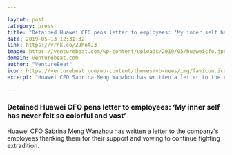 ```yaml
---

layout: post
category: press
title: "Detained Huawei CFO pens letter to employees: ‘My inner self has never felt so colorful and vast’"
date: 2019-05-13 12:31:32
link: https://vrhk.co/2JhofJ3
image: https://venturebeat.com/wp-content/uploads/2019/05/huaweicfo.jpeg?w=1200&strip=all
domain: venturebeat.com
author: "VentureBeat"
icon: https://venturebeat.com/wp-content/themes/vb-news/img/favicon.ico
excerpt: "Huawei CFO Sabrina Meng Wanzhou has written a letter to the company's employees thanking them for their support and vowing to continue fighting extradition."

---
```


### Detained Huawei CFO pens letter to employees: ‘My inner self has never felt so colorful and vast’

Huawei CFO Sabrina Meng Wanzhou has written a letter to the company's employees thanking them for their support and vowing to continue fighting extradition.